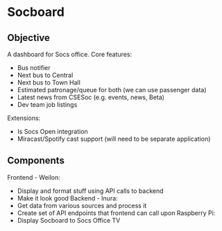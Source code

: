 # Socboard
## Objective
A dashboard for Socs office. 
Core features:
* Bus notifier
* Next bus to Central
* Next bus to Town Hall
* Estimated patronage/queue for both (we can use passenger data)
* Latest news from CSESoc (e.g. events, news, Beta)
* Dev team job listings
 
Extensions:
* Is Socs Open integration
* Miracast/Spotify cast support (will need to be separate application)

## Components
Frontend - Weilon:
* Display and format stuff using API calls to backend
* Make it look good
Backend - Inura: 
* Get data from various sources and process it
* Create set of API endpoints that frontend can call upon
Raspberry Pi:
* Display Socboard to Socs Office TV
